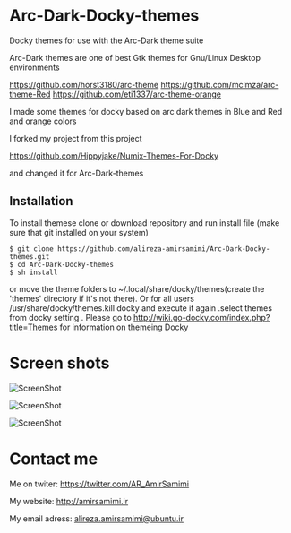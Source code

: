 # Arc-Dark-Docky-themes
Docky themes for use with the Arc-Dark theme suite

Arc-Dark themes are one of best Gtk themes for Gnu/Linux Desktop environments

https://github.com/horst3180/arc-theme
https://github.com/mclmza/arc-theme-Red
https://github.com/eti1337/arc-theme-orange


I made some themes for docky based on arc dark themes in Blue and Red and orange colors

I forked my project from this project

https://github.com/Hippyjake/Numix-Themes-For-Docky

and changed it for Arc-Dark-themes

## Installation
To install themese clone or download repository and run install file (make sure that git installed on your system)

    $ git clone https://github.com/alireza-amirsamimi/Arc-Dark-Docky-themes.git
    $ cd Arc-Dark-Docky-themes
    $ sh install


or move the theme folders to ~/.local/share/docky/themes(create the 'themes' directory if it's not there). Or for all users /usr/share/docky/themes.kill docky and execute it again .select themes from docky setting .
Please go to http://wiki.go-docky.com/index.php?title=Themes for information on themeing Docky

# Screen shots
![ScreenShot](https://github.com/alireza-amirsamimi/Arc-Dark-Docky-themes/blob/master/screen-shots/arc-dark-blue.jpg)

![ScreenShot](https://github.com/alireza-amirsamimi/Arc-Dark-Docky-themes/blob/master/screen-shots/arc-dark-red.jpg)

![ScreenShot](https://github.com/alireza-amirsamimi/Arc-Dark-Docky-themes/blob/master/screen-shots/arc-dark-orange.jpg)

# Contact me

Me on twiter:
https://twitter.com/AR_AmirSamimi

My website:
http://amirsamimi.ir

My email adress:
alireza.amirsamimi@ubuntu.ir